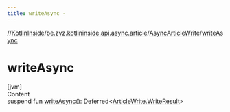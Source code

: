 ```yaml
---
title: writeAsync -
---
```

//[KotlinInside](../../index.md)/[be.zvz.kotlininside.api.async.article](../index.md)/[AsyncArticleWrite](index.md)/[writeAsync](write-async.md)



# writeAsync  
[jvm]  
Content  
suspend fun [writeAsync](write-async.md)(): Deferred<[ArticleWrite.WriteResult](../../be.zvz.kotlininside.api.article/-article-write/-write-result/index.md)>  



